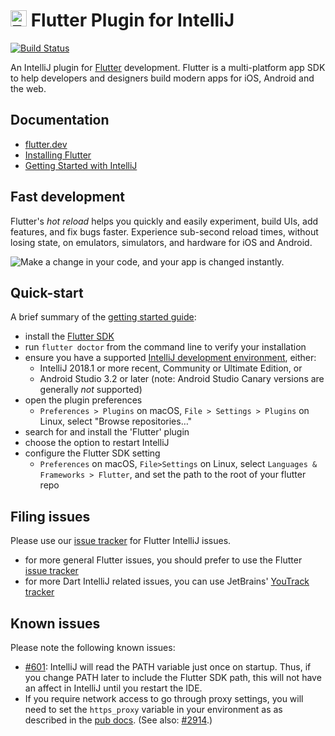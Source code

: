 # <img src="https://flutter.dev/images/favicon.png" alt="Flutter" width="26" height="26" /> Flutter Plugin for IntelliJ

[![Build Status](https://travis-ci.org/flutter/flutter-intellij.svg)](https://travis-ci.org/flutter/flutter-intellij)

An IntelliJ plugin for [Flutter](https://flutter.dev/) development. Flutter is a multi-platform
app SDK to help developers and designers build modern apps for iOS, Android and the web.

## Documentation

- [flutter.dev](https://flutter.dev)
- [Installing Flutter](https://flutter.dev/docs/get-started/install)
- [Getting Started with IntelliJ](https://flutter.dev/docs/development/tools/ide)

## Fast development

Flutter's <em>hot reload</em> helps you quickly and easily experiment, build UIs, add features,
and fix bugs faster. Experience sub-second reload times, without losing state, on emulators,
simulators, and hardware for iOS and Android.

<img src="https://user-images.githubusercontent.com/919717/28131204-0f8c3cda-66ee-11e7-9428-6a0513eac75d.gif" alt="Make a change in your code, and your app is changed instantly.">

## Quick-start

A brief summary of the [getting started guide](https://flutter.dev/docs/development/tools/ide):

- install the [Flutter SDK](https://flutter.dev/docs/get-started/install)
- run `flutter doctor` from the command line to verify your installation
- ensure you have a supported [IntelliJ development environment](https://www.jetbrains.com/idea/download), either:
  - IntelliJ 2018.1 or more recent, Community or Ultimate Edition, or
  - Android Studio 3.2 or later (note: Android Studio Canary versions are generally _not_ supported)
- open the plugin preferences
  - `Preferences > Plugins` on macOS, `File > Settings > Plugins` on Linux, select "Browse repositories…"
- search for and install the 'Flutter' plugin
- choose the option to restart IntelliJ
- configure the Flutter SDK setting
  - `Preferences` on macOS, `File>Settings` on Linux, select `Languages & Frameworks > Flutter`, and set
    the path to the root of your flutter repo

## Filing issues

Please use our [issue tracker](https://github.com/flutter/flutter-intellij/issues)
for Flutter IntelliJ issues.

- for more general Flutter issues, you should prefer to use the Flutter
  [issue tracker](https://github.com/flutter/flutter/issues)
- for more Dart IntelliJ related issues, you can use JetBrains'
  [YouTrack tracker](https://youtrack.jetbrains.com/issues?q=%23Dart%20%23Unresolved%20)

## Known issues

Please note the following known issues:

- [#601](https://github.com/flutter/flutter-intellij/issues/601): IntelliJ will
  read the PATH variable just once on startup. Thus, if you change PATH later to
  include the Flutter SDK path, this will not have an affect in IntelliJ until you
  restart the IDE.
- If you require network access to go through proxy settings, you will need to set the 
  `https_proxy` variable in your environment as as described in the 
  [pub docs](https://dart.dev/tools/pub/troubleshoot#pub-get-fails-from-behind-a-corporate-firewall).
  (See also: [#2914](https://github.com/flutter/flutter-intellij/issues/2914).)
